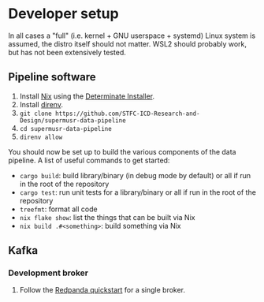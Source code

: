 # Developer setup

In all cases a "full" (i.e. kernel + GNU userspace + systemd) Linux system is assumed, the distro itself should not matter.
WSL2 should probably work, but has not been extensively tested.

## Pipeline software

1. Install [Nix](https://nixos.org/) using the [Determinate Installer](https://github.com/DeterminateSystems/nix-installer#usage).
1. Install [direnv](https://direnv.net/docs/installation.html).
1. `git clone https://github.com/STFC-ICD-Research-and-Design/supermusr-data-pipeline`
1. `cd supermusr-data-pipeline`
1. `direnv allow`

You should now be set up to build the various components of the data pipeline.
A list of useful commands to get started:

- `cargo build`: build library/binary (in debug mode by default) or all if run in the root of the repository
- `cargo test`: run unit tests for a library/binary or all if run in the root of the repository
- `treefmt`: format all code
- `nix flake show`: list the things that can be built via Nix
- `nix build .#<something>`: build something via Nix

## Kafka

### Development broker

1. Follow the [Redpanda quickstart](https://docs.redpanda.com/current/get-started/quick-start/) for a single broker.

